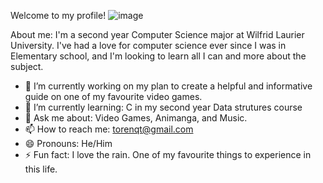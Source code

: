 Welcome to my profile!
![image](https://github.com/user-attachments/assets/6444fefc-1b4a-4625-893c-9240c3577116)

About me: I'm a second year Computer Science major at Wilfrid Laurier University. I've had a love for computer science ever since I was in Elementary school,
and I'm looking to learn all I can and more about the subject.
- 🔭 I’m currently working on my plan to create a helpful and informative guide on one of my favourite video games.
- 🌱 I’m currently learning: C in my second year Data strutures course
- 💬 Ask me about: Video Games, Animanga, and Music.
- 📫 How to reach me: torenqt@gmail.com
- 😄 Pronouns: He/Him
- ⚡ Fun fact: I love the rain. One of my favourite things to experience in this life.

